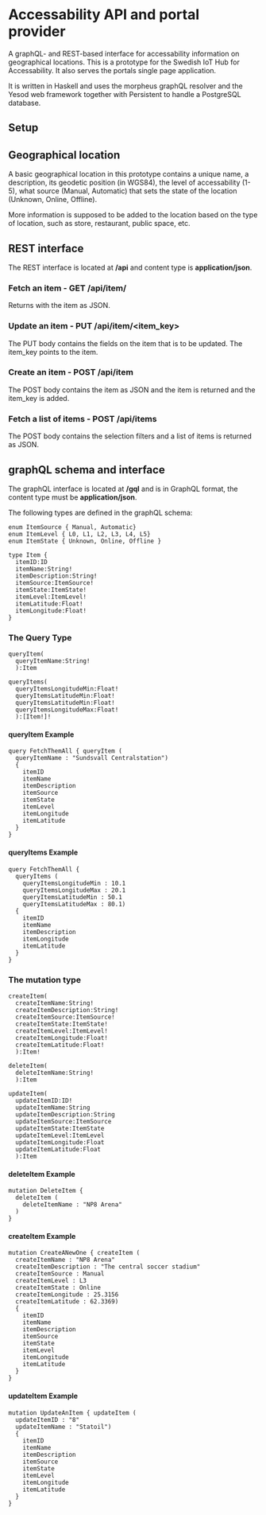 # Accessability API and portal provider
A graphQL- and REST-based interface for accessability information on geographical locations. This is a prototype for the Swedish IoT Hub for Accessability. It also serves the portals single page application.

It is written in Haskell and uses the morpheus graphQL resolver and the Yesod web framework together with Persistent to handle a PostgreSQL database.

## Setup


## Geographical location

A basic geographical location in this prototype contains a unique name, a description, its geodetic position (in WGS84), the level of accessability (1-5), what source (Manual, Automatic) that sets the state of the location (Unknown, Online, Offline).

More information is supposed to be added to the location based on the type of location, such as store, restaurant, public space, etc.

## REST interface
The REST interface is located at **/api** and content type is **application/json**.

### Fetch an item - GET /api/item/<item key>
Returns with the item as JSON.
  
### Update an item - PUT /api/item/<item_key>
The PUT body contains the fields on the item that is to be updated. The item_key points to the item.

### Create an item - POST /api/item
The POST body contains the item as JSON and the item is returned and the item_key is added.

### Fetch a list of items - POST /api/items
The POST body contains the selection filters and a list of items is returned as JSON.

## graphQL schema and interface
The graphQL interface is located at **/gql** and is in GraphQL format, the content type must be **application/json**.

The following types are defined in the graphQL schema:

```
enum ItemSource { Manual, Automatic}
enum ItemLevel { L0, L1, L2, L3, L4, L5}
enum ItemState { Unknown, Online, Offline }

type Item {
  itemID:ID
  itemName:String!
  itemDescription:String!
  itemSource:ItemSource!
  itemState:ItemState!
  itemLevel:ItemLevel!
  itemLatitude:Float!
  itemLongitude:Float!
}
```

### The Query Type
```
queryItem(
  queryItemName:String!
  ):Item
  
queryItems(
  queryItemsLongitudeMin:Float!
  queryItemsLatitudeMin:Float!
  queryItemsLatitudeMin:Float!
  queryItemsLongitudeMax:Float!
  ):[Item!]!
```
#### queryItem Example

```
query FetchThemAll { queryItem (
  queryItemName : "Sundsvall Centralstation")
  {
    itemID
    itemName
    itemDescription
    itemSource
    itemState
    itemLevel
    itemLongitude
    itemLatitude
  }
}
```
#### queryItems Example

```
query FetchThemAll {
  queryItems (
    queryItemsLongitudeMin : 10.1
    queryItemsLongitudeMax : 20.1
    queryItemsLatitudeMin : 50.1
    queryItemsLatitudeMax : 80.1)
  {
    itemID
    itemName
    itemDescription
    itemLongitude
    itemLatitude
  }
}
```

### The mutation type
```
createItem(
  createItemName:String!
  createItemDescription:String!
  createItemSource:ItemSource!
  createItemState:ItemState!
  createItemLevel:ItemLevel!
  createItemLongitude:Float!
  createItemLatitude:Float!
  ):Item!
  
deleteItem(
  deleteItemName:String!
  ):Item
  
updateItem(
  updateItemID:ID!
  updateItemName:String
  updateItemDescription:String
  updateItemSource:ItemSource
  updateItemState:ItemState
  updateItemLevel:ItemLevel
  updateItemLongitude:Float
  updateItemLatitude:Float
  ):Item
```
#### deleteItem Example
```
mutation DeleteItem {
  deleteItem (
    deleteItemName : "NP8 Arena"
  )
}
```
#### createItem Example
```
mutation CreateANewOne { createItem ( 
  createItemName : "NP8 Arena"
  createItemDescription : "The central soccer stadium"
  createItemSource : Manual
  createItemLevel : L3
  createItemState : Online
  createItemLongitude : 25.3156
  createItemLatitude : 62.3369)
  {
    itemID
    itemName
    itemDescription
    itemSource
    itemState
    itemLevel
    itemLongitude
    itemLatitude
  }
}
```
#### updateItem Example
```
mutation UpdateAnItem { updateItem ( 
  updateItemID : "8"
  updateItemName : "Statoil")
  {
    itemID
    itemName
    itemDescription
    itemSource
    itemState
    itemLevel
    itemLongitude
    itemLatitude
  }
}
```
